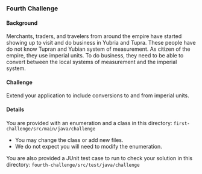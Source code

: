 ### Fourth Challenge

#### Background
Merchants, traders, and travelers from around the empire have started showing up to visit and 
do business in Yubria and Tupra. These people have do not know Tupran and Yubian system of 
measurement. As citizen of the empire, they use imperial units. To do business, they need to be
able to convert between the local systems of measurement and the imperial system.

#### Challenge
Extend your application to include conversions to and from imperial units.

#### Details
You are provided with an enumeration and a class in this directory:
`first-challenge/src/main/java/challenge`

- You may change the class or add new files. 
- We do not expect you will need to modify the enumeration.
 
You are also provided a JUnit test case to run to check your solution in this directory:
`fourth-challenge/src/test/java/challenge`
